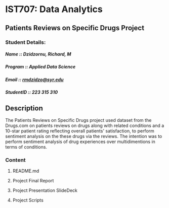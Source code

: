 # IST707: Data Analytics
##	Patients Reviews on Specific Drugs Project

### Student Details:  
##### Name :: Dzidzornu, Richard, M  
##### Program :: Applied Data Science  
##### Email :: rmdzidzo@syr.edu  
##### StudentID :: 223 315 310  
##
##       Description 
The Patients Reviews on Specific Drugs project used dataset from the Drugs.com on patients reviews on drugs along with related conditions and a 10-star patient rating reflecting overall patients' satisfaction, to perform sentiment analysis on the these drugs via the reviews. The intention was to perform sentiment analysis of drug experiences over multidimentions in terms of conditions. 

### Content

1. README.md

2. Project Final Report

3. Project Presentation SlideDeck

4. Project Scripts


